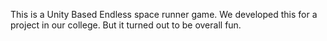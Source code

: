 This is a Unity Based Endless space runner game. 
We developed this for a project in our college. 
But it turned out to be overall fun.
